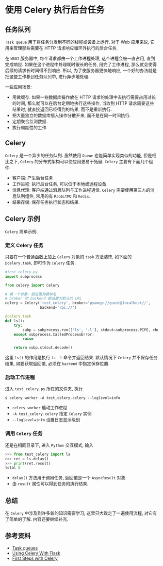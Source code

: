 # 使用 Celery 执行后台任务
## 任务队列
`Task queue` 用于将任务分发到不同的线程或设备上运行, 对于 Web 应用来说, 它用来管理那些需要在 HTTP 请求响应循环外执行的后台任务.

在 `WSGI` 服务器中, 每个请求都由一个工作进程处理, 这个进程会被一直占用, 直到完成响应. 如果在这个进程中处理耗时很长的任务, 用完了工作进程, 那么就会使得后续的请求长时间得不到响应. 所以, 为了使服务器更快地响应, 一个好的办法就是把这些工作移到任务队列中, 进行异步地处理.

一些应用场景:
- 用做缓存. 如果一些数据库操作放在 HTTP 请求的处理中去执行需要占用过长的时间, 那么就可以在后台定期地执行这些操作, 当收到 HTTP 请求需要这些结果时, 就直接返回已经得到的结果, 而不是重新执行.
- 把大量独立的数据库插入操作分散开来, 而不是在同一时间执行.
- 定期聚合监测数据.
- 执行周期性的工作.

## Celery
`Celery` 是一个异步的任务队列. 虽然使用 `Queue` 也能简单实现类似的功能, 但是相比之下, `Celery` 的分布式架构可以使应用更易于拓展. `Celery` 主要有下面几个组件:
- 客户端: 产生后台任务
- 工作进程: 执行后台任务, 可以位于本地或远程设备.
- 消息代理: 客户端通过消息队列与工作进程通信. `Celery` 需要使用第三方的消息队列组件, 常用的有 `RabbitMQ` 和 `Redis`.
- 结果存储: 保存任务执行状态和结果.

## Celery 示例
`Celery` 简单示例.

### 定义 Celery 任务
只要在一个普通函数上加上 `Celery` 对象的 `task` 方法装饰, 如下面的 `@celery.task`, 即可作为 `Celery` 任务.
```python
#test_celery.py
import subprocess

from celery import Celery

# 第一个参数一般设置为模块名
# broker 和 backend 都设置为默认的 URL
celery = Celery('test_celery', broker='pyamqp://guest@localhost//',
                backend='rpc://')

@celery.task
def ls():
    try:
        subp = subprocess.run(['ls', '-l'], stdout=subprocess.PIPE, check=True)
    except subprocess.CalledProcessError:
        raise

    return subp.stdout.decode()
```
这里 `ls()` 的作用是执行 `ls -l` 命令并返回结果. 默认情况下 `Celery` 并不保存任务结果, 如要获取返回值, 必须在 `backend` 中指定保存位置.

### 启动工作进程
进入 `test_celery.py` 所在的文件夹, 执行
```
$ celery worker -A test_celery.celery --loglevel=info
```
- `celery worker` 启动工作进程
- `-A test_celery.celery` 指定 `Celery` 实例
- `--loglevel=info` 设置日志显示级别

### 调用 `Celery` 任务
还是在相同目录下, 进入 `Python` 交互模式, 输入
```python
>>> from test_celery import ls
>>> ret = ls.delay()
>>> print(ret.result)
total 8
```
- `delay()` 方法用于调用任务, 返回值是一个 `AsyncResult` 对象.
- 由 `result` 属性可以得到任务的执行结果.

## 总结
在 `Celery` 中涉及到许多新的知识需要学习, 这里只大致走了一遍使用流程, 对它有了简单的了解. 内容还要继续补充.

## 参考资料
- [Task queues](https://www.fullstackpython.com/task-queues.html)
- [Using Celery With Flask](https://blog.miguelgrinberg.com/post/using-celery-with-flask)
- [First Steps with Celery](http://docs.celeryproject.org/en/latest/getting-started/first-steps-with-celery.html)
